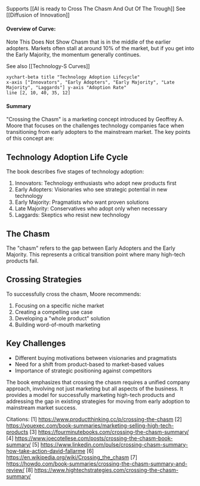 Supports [[AI is ready to Cross The Chasm And Out Of The Trough]]
See [[Diffusion of Innovation]]
#### Overview of Curve:  
Note This Does Not Show Chasm that is in the middle of the earlier adopters.  Markets often stall at around 10% of the market, but if you get into the Early Majority, the momentum generally continues.

See also [[Technology-S Curves]]

```mermaid
xychart-beta title "Technology Adoption Lifecycle" 
x-axis ["Innovators", "Early Adopters", "Early Majority", "Late Majority", "Laggards"] y-axis "Adoption Rate" 
line [2, 10, 40, 35, 12]
```

#### Summary

"Crossing the Chasm" is a marketing concept introduced by Geoffrey A. Moore that focuses on the challenges technology companies face when transitioning from early adopters to the mainstream market. The key points of this concept are:

## Technology Adoption Life Cycle

The book describes five stages of technology adoption:

1. Innovators: Technology enthusiasts who adopt new products first
2. Early Adopters: Visionaries who see strategic potential in new technology
3. Early Majority: Pragmatists who want proven solutions
4. Late Majority: Conservatives who adopt only when necessary
5. Laggards: Skeptics who resist new technology

## The Chasm

The "chasm" refers to the gap between Early Adopters and the Early Majority. This represents a critical transition point where many high-tech products fail.

## Crossing Strategies

To successfully cross the chasm, Moore recommends:

1. Focusing on a specific niche market
2. Creating a compelling use case
3. Developing a "whole product" solution
4. Building word-of-mouth marketing

## Key Challenges

- Different buying motivations between visionaries and pragmatists
- Need for a shift from product-based to market-based values
- Importance of strategic positioning against competitors

The book emphasizes that crossing the chasm requires a unified company approach, involving not just marketing but all aspects of the business. It provides a model for successfully marketing high-tech products and addressing the gap in existing strategies for moving from early adoption to mainstream market success.

Citations:
[1] https://www.productthinking.cc/p/crossing-the-chasm
[2] https://youexec.com/book-summaries/marketing-selling-high-tech-products
[3] https://fourminutebooks.com/crossing-the-chasm-summary/
[4] https://www.joecotellese.com/posts/crossing-the-chasm-book-summary/
[5] https://www.linkedin.com/pulse/crossing-chasm-summary-how-take-action-david-fallarme
[6] https://en.wikipedia.org/wiki/Crossing_the_chasm
[7] https://howdo.com/book-summaries/crossing-the-chasm-summary-and-review/
[8] https://www.hightechstrategies.com/crossing-the-chasm-summary/